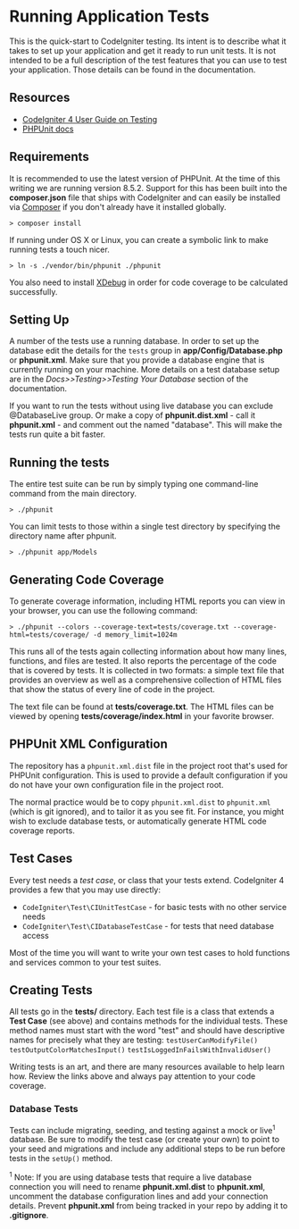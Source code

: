 # Running Application Tests

This is the quick-start to CodeIgniter testing. Its intent is to describe what
it takes to set up your application and get it ready to run unit tests. It is
not intended to be a full description of the test features that you can use to
test your application. Those details can be found in the documentation.

## Resources

- [CodeIgniter 4 User Guide on Testing](https://codeigniter4.github.io/userguide/testing/index.html)
- [PHPUnit docs](https://phpunit.readthedocs.io/en/8.3/index.html)

## Requirements

It is recommended to use the latest version of PHPUnit. At the time of this
writing we are running version 8.5.2. Support for this has been built into the
**composer.json** file that ships with CodeIgniter and can easily be installed
via [Composer](https://getcomposer.org/) if you don't already have it installed
globally.

    > composer install

If running under OS X or Linux, you can create a symbolic link to make running
tests a touch nicer.

    > ln -s ./vendor/bin/phpunit ./phpunit

You also need to install [XDebug](https://xdebug.org/index.php) in order for
code coverage to be calculated successfully.

## Setting Up

A number of the tests use a running database. In order to set up the database
edit the details for the `tests` group in **app/Config/Database.php** or
**phpunit.xml**. Make sure that you provide a database engine that is currently
running on your machine. More details on a test database setup are in the
_Docs>>Testing>>Testing Your Database_ section of the documentation.

If you want to run the tests without using live database you can exclude
@DatabaseLive group. Or make a copy of **phpunit.dist.xml** - call it
**phpunit.xml** - and comment out the <testsuite> named "database". This will
make the tests run quite a bit faster.

## Running the tests

The entire test suite can be run by simply typing one command-line command from
the main directory.

    > ./phpunit

You can limit tests to those within a single test directory by specifying the
directory name after phpunit.

    > ./phpunit app/Models

## Generating Code Coverage

To generate coverage information, including HTML reports you can view in your
browser, you can use the following command:

    > ./phpunit --colors --coverage-text=tests/coverage.txt --coverage-html=tests/coverage/ -d memory_limit=1024m

This runs all of the tests again collecting information about how many lines,
functions, and files are tested. It also reports the percentage of the code that
is covered by tests. It is collected in two formats: a simple text file that
provides an overview as well as a comprehensive collection of HTML files that
show the status of every line of code in the project.

The text file can be found at **tests/coverage.txt**. The HTML files can be
viewed by opening **tests/coverage/index.html** in your favorite browser.

## PHPUnit XML Configuration

The repository has a `phpunit.xml.dist` file in the project root that's used for
PHPUnit configuration. This is used to provide a default configuration if you do
not have your own configuration file in the project root.

The normal practice would be to copy `phpunit.xml.dist` to `phpunit.xml` (which
is git ignored), and to tailor it as you see fit. For instance, you might wish
to exclude database tests, or automatically generate HTML code coverage reports.

## Test Cases

Every test needs a _test case_, or class that your tests extend. CodeIgniter 4
provides a few that you may use directly:

- `CodeIgniter\Test\CIUnitTestCase` - for basic tests with no other service
  needs
- `CodeIgniter\Test\CIDatabaseTestCase` - for tests that need database access

Most of the time you will want to write your own test cases to hold functions
and services common to your test suites.

## Creating Tests

All tests go in the **tests/** directory. Each test file is a class that extends
a **Test Case** (see above) and contains methods for the individual tests. These
method names must start with the word "test" and should have descriptive names
for precisely what they are testing: `testUserCanModifyFile()`
`testOutputColorMatchesInput()` `testIsLoggedInFailsWithInvalidUser()`

Writing tests is an art, and there are many resources available to help learn
how. Review the links above and always pay attention to your code coverage.

### Database Tests

Tests can include migrating, seeding, and testing against a mock or
live<sup>1</sup> database. Be sure to modify the test case (or create your own)
to point to your seed and migrations and include any additional steps to be run
before tests in the `setUp()` method.

<sup>1</sup> Note: If you are using database tests that require a live database
connection you will need to rename **phpunit.xml.dist** to **phpunit.xml**,
uncomment the database configuration lines and add your connection details.
Prevent **phpunit.xml** from being tracked in your repo by adding it to
**.gitignore**.
